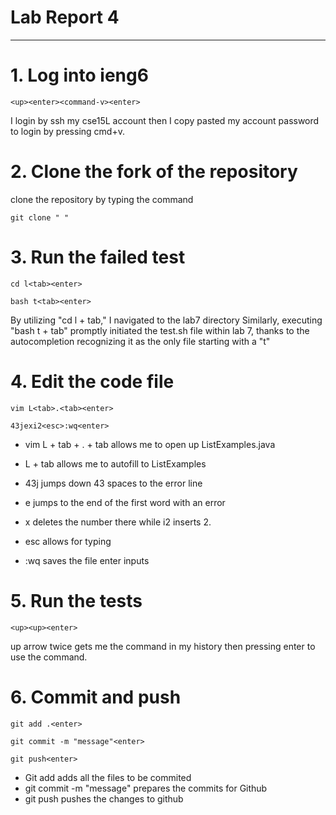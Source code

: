 # Lab Report 4
---
# 1. Log into ieng6

```
<up><enter><command-v><enter>
```
I login by ssh my cse15L account then I copy pasted my account password to login by pressing cmd+v.
# 2. Clone the fork of the repository
clone the repository by typing the command
```
git clone " "
```
# 3. Run the failed test
```
cd l<tab><enter>
```
```
bash t<tab><enter>
```
By utilizing "cd l + tab," I  navigated to the lab7 directory Similarly, executing "bash t + tab" promptly initiated the test.sh file within lab 7, thanks to the autocompletion recognizing it as the only file starting with a "t" 

# 4. Edit the code file 
```
vim L<tab>.<tab><enter>
```
```
43jexi2<esc>:wq<enter>
```

+ vim L + tab + . + tab allows me to open up ListExamples.java

+ L + tab allows me to autofill to ListExamples  

+ 43j jumps down 43 spaces to the error line 

+ e jumps to the end of the first word with an error

+ x deletes the number there while i2 inserts 2.

+ esc allows for typing 

+ :wq saves the file enter inputs

# 5. Run the tests
```
<up><up><enter>
```
up arrow twice gets me the command in my history then pressing enter to use the command.

# 6. Commit and push
```
git add .<enter>
```
```
git commit -m "message"<enter>
```
```
git push<enter>
```
* Git add adds all the files to be commited 
* git commit -m "message" prepares the commits for Github
* git push pushes the changes to github


